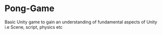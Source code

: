 # Pong-Game
Basic Unity game to gain an understanding of fundamental aspects of Unity i.e Scene, script, physics etc
